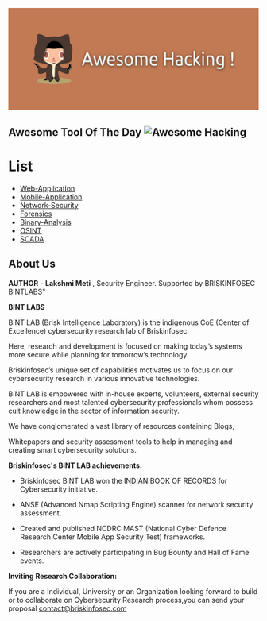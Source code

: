 ![Awesome Hacking](awesome_hacking.jpg)

Awesome Tool Of The Day ![Awesome Hacking](https://img.shields.io/badge/awesome-hacking-red.svg)
----------------------

#  List
* [Web-Application](https://github.com/briskinfosec/Awesome-Tool_of_the_Day/tree/main/Web%20Application%20Tools%20%26%20Checklist)
* [Mobile-Application](#Mobile-Application)
* [Network-Security](https://github.com/briskinfosec/Awesome-Tool_of_the_Day/tree/main/Network%20Security)
* [Forensics](#Forensics)
* [Binary-Analysis](#Binary-Analysis)
* [OSINT](#OSINT)
* [SCADA](https://github.com/briskinfosec/Awesome-Tool_of_the_Day/tree/main/Scada%20Security)


About Us
-----------------
**AUTHOR** - **Lakshmi Meti** , Security Engineer. Supported by BRISKINFOSEC BINTLABS"

**BINT LABS**

BINT LAB (Brisk Intelligence Laboratory) is the indigenous CoE (Center of Excellence) cybersecurity research lab of Briskinfosec.

Here, research and development is focused on making today’s systems more secure while planning for tomorrow’s technology.

Briskinfosec’s unique set of capabilities motivates us to focus on our cybersecurity research in various innovative technologies.

BINT LAB is empowered with in-house experts, volunteers, external security researchers and most talented cybersecurity professionals whom possess cult knowledge in the sector of information security.

We have conglomerated a vast library of resources containing Blogs,

Whitepapers and security assessment tools to help in managing and creating smart cybersecurity solutions.

**Briskinfosec's BINT LAB achievements:**

* Briskinfosec BINT LAB won the INDIAN BOOK OF RECORDS for Cybersecurity initiative.

* ANSE (Advanced Nmap Scripting Engine) scanner for network security assessment.

* Created and published NCDRC MAST (National Cyber Defence Research Center Mobile App Security Test) frameworks.

* Researchers are actively participating in Bug Bounty and Hall of Fame events.

**Inviting Research Collaboration:**

If you are a Individual, University or an Organization looking forward to build or to collaborate on Cybersecurity Research process,you can send your proposal contact@briskinfosec.com 

